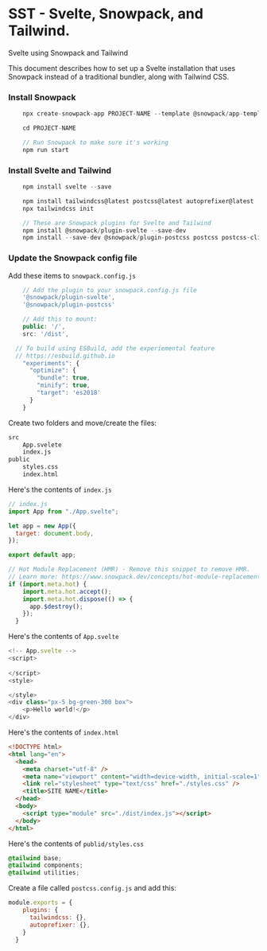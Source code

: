 # SST - Svelte, Snowpack, and Tailwind.

Svelte using Snowpack and Tailwind

This document describes how to set up a Svelte installation that uses Snowpack instead of a traditional bundler, along with Tailwind CSS.


### Install Snowpack


```js
    npx create-snowpack-app PROJECT-NAME --template @snowpack/app-template-minimal

    cd PROJECT-NAME

    // Run Snowpack to make sure it's working
    npm run start
```

### Install Svelte and Tailwind

```js
    npm install svelte --save

    npm install tailwindcss@latest postcss@latest autoprefixer@latest
    npx tailwindcss init

    // These are Snowpack plugins for Svelte and Tailwind
    npm install @snowpack/plugin-svelte --save-dev
    npm install --save-dev @snowpack/plugin-postcss postcss postcss-cli
```

### Update the Snowpack config file

Add these items to `snowpack.config.js`

```js
    // Add the plugin to your snowpack.config.js file
    '@snowpack/plugin-svelte',
    '@snowpack/plugin-postcss'

    // Add this to mount:
    public: '/',
    src: '/dist',

  // To build using ESBuild, add the experiemental feature
  // https://esbuild.github.io
    "experiments": {
      "optimize": {
        "bundle": true,
        "minify": true,
        "target": 'es2018'
      }
    }
```


Create two folders and move/create the files:

```html
src
    App.svelete
    index.js
public
    styles.css
    index.html
```

Here's the contents of `index.js`

```js
// index.js
import App from "./App.svelte";

let app = new App({
  target: document.body,
});

export default app;

// Hot Module Replacement (HMR) - Remove this snippet to remove HMR.
// Learn more: https://www.snowpack.dev/concepts/hot-module-replacement
if (import.meta.hot) {
    import.meta.hot.accept();
    import.meta.hot.dispose(() => {
      app.$destroy();
    });
  }
```

Here's the contents of `App.svelte`

```js
<!-- App.svelte -->
<script>
 
</script>
<style>

</style>
<div class="px-5 bg-green-300 box">
    <p>Hello world!</p>
</div>
```

Here's the contents of `index.html`

```html
<!DOCTYPE html>
<html lang="en">
  <head>
    <meta charset="utf-8" />
    <meta name="viewport" content="width=device-width, initial-scale=1" />
    <link rel="stylesheet" type="text/css" href="./styles.css" />
    <title>SITE NAME</title>
  </head>
  <body>
    <script type="module" src="./dist/index.js"></script>
  </body>
</html>
```

Here's the contents of `publid/styles.css`

```css
@tailwind base;
@tailwind components;
@tailwind utilities;
```

Create a file called `postcss.config.js` and add this:

```js
module.exports = {
    plugins: {
      tailwindcss: {},
      autoprefixer: {},
    }
  }
```
